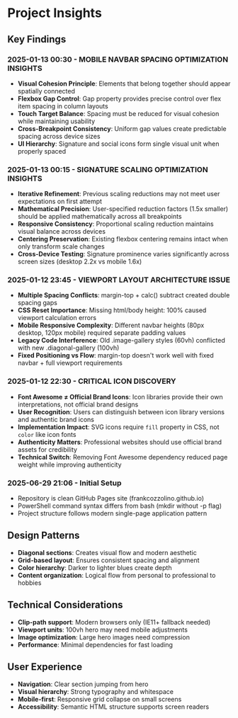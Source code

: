 # Project Insights

## Key Findings

### 2025-01-13 00:30 - MOBILE NAVBAR SPACING OPTIMIZATION INSIGHTS
- **Visual Cohesion Principle**: Elements that belong together should appear spatially connected
- **Flexbox Gap Control**: Gap property provides precise control over flex item spacing in column layouts
- **Touch Target Balance**: Spacing must be reduced for visual cohesion while maintaining usability
- **Cross-Breakpoint Consistency**: Uniform gap values create predictable spacing across device sizes
- **UI Hierarchy**: Signature and social icons form single visual unit when properly spaced

### 2025-01-13 00:15 - SIGNATURE SCALING OPTIMIZATION INSIGHTS
- **Iterative Refinement**: Previous scaling reductions may not meet user expectations on first attempt
- **Mathematical Precision**: User-specified reduction factors (1.5x smaller) should be applied mathematically across all breakpoints
- **Responsive Consistency**: Proportional scaling reduction maintains visual balance across devices
- **Centering Preservation**: Existing flexbox centering remains intact when only transform scale changes
- **Cross-Device Testing**: Signature prominence varies significantly across screen sizes (desktop 2.2x vs mobile 1.6x)

### 2025-01-12 23:45 - VIEWPORT LAYOUT ARCHITECTURE ISSUE
- **Multiple Spacing Conflicts**: margin-top + calc() subtract created double spacing gaps
- **CSS Reset Importance**: Missing html/body height: 100% caused viewport calculation errors
- **Mobile Responsive Complexity**: Different navbar heights (80px desktop, 120px mobile) required separate padding values
- **Legacy Code Interference**: Old .image-gallery styles (60vh) conflicted with new .diagonal-gallery (100vh)
- **Fixed Positioning vs Flow**: margin-top doesn't work well with fixed navbar + full viewport requirements

### 2025-01-12 22:30 - CRITICAL ICON DISCOVERY
- **Font Awesome ≠ Official Brand Icons**: Icon libraries provide their own interpretations, not official brand designs
- **User Recognition**: Users can distinguish between icon library versions and authentic brand icons
- **Implementation Impact**: SVG icons require `fill` property in CSS, not `color` like icon fonts
- **Authenticity Matters**: Professional websites should use official brand assets for credibility
- **Technical Switch**: Removing Font Awesome dependency reduced page weight while improving authenticity

### 2025-06-29 21:06 - Initial Setup
- Repository is clean GitHub Pages site (frankcozzolino.github.io)
- PowerShell command syntax differs from bash (mkdir without -p flag)
- Project structure follows modern single-page application pattern

## Design Patterns
- **Diagonal sections**: Creates visual flow and modern aesthetic
- **Grid-based layout**: Ensures consistent spacing and alignment
- **Color hierarchy**: Darker to lighter blues create depth
- **Content organization**: Logical flow from personal to professional to hobbies

## Technical Considerations
- **Clip-path support**: Modern browsers only (IE11+ fallback needed)
- **Viewport units**: 100vh hero may need mobile adjustments
- **Image optimization**: Large hero images need compression
- **Performance**: Minimal dependencies for fast loading

## User Experience
- **Navigation**: Clear section jumping from hero
- **Visual hierarchy**: Strong typography and whitespace
- **Mobile-first**: Responsive grid collapse on small screens
- **Accessibility**: Semantic HTML structure supports screen readers 